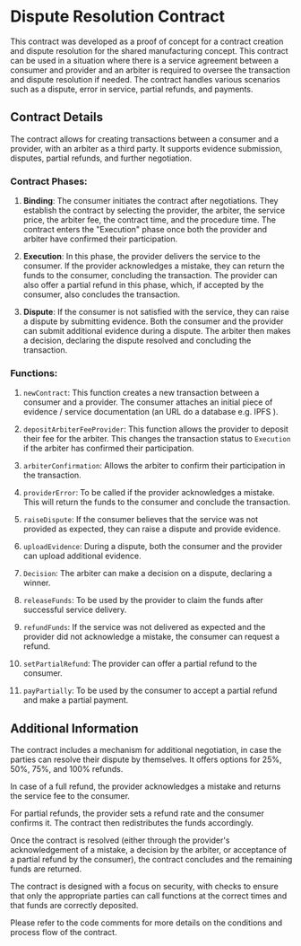 # Dispute Resolution Contract

This contract was developed as a proof of concept for a contract creation and dispute resolution for the shared manufacturing concept. This contract can be used in a situation where there is a service agreement between a consumer and provider and an arbiter is required to oversee the transaction and dispute resolution if needed. The contract handles various scenarios such as a dispute, error in service, partial refunds, and payments. 

## Contract Details

The contract allows for creating transactions between a consumer and a provider, with an arbiter as a third party. It supports evidence submission, disputes, partial refunds, and further negotiation.

### Contract Phases:

1. **Binding**: The consumer initiates the contract after negotiations. They establish the contract by selecting the provider, the arbiter, the service price, the arbiter fee, the contract time, and the procedure time. The contract enters the "Execution" phase once both the provider and arbiter have confirmed their participation.

2. **Execution**: In this phase, the provider delivers the service to the consumer. If the provider acknowledges a mistake, they can return the funds to the consumer, concluding the transaction. The provider can also offer a partial refund in this phase, which, if accepted by the consumer, also concludes the transaction.

3. **Dispute**: If the consumer is not satisfied with the service, they can raise a dispute by submitting evidence. Both the consumer and the provider can submit additional evidence during a dispute. The arbiter then makes a decision, declaring the dispute resolved and concluding the transaction.

### Functions:

1. `newContract`: This function creates a new transaction between a consumer and a provider. The consumer attaches an initial piece of evidence / service documentation (an URL do a database e.g. IPFS ).

2. `depositArbiterFeeProvider`: This function allows the provider to deposit their fee for the arbiter. This changes the transaction status to `Execution` if the arbiter has confirmed their participation.

3. `arbiterConfirmation`: Allows the arbiter to confirm their participation in the transaction.

4. `providerError`: To be called if the provider acknowledges a mistake. This will return the funds to the consumer and conclude the transaction.

5. `raiseDispute`: If the consumer believes that the service was not provided as expected, they can raise a dispute and provide evidence.

6. `uploadEvidence`: During a dispute, both the consumer and the provider can upload additional evidence.

7. `Decision`: The arbiter can make a decision on a dispute, declaring a winner.

8. `releaseFunds`: To be used by the provider to claim the funds after successful service delivery.

9. `refundFunds`: If the service was not delivered as expected and the provider did not acknowledge a mistake, the consumer can request a refund.

10. `setPartialRefund`: The provider can offer a partial refund to the consumer.

11. `payPartially`: To be used by the consumer to accept a partial refund and make a partial payment.

## Additional Information

The contract includes a mechanism for additional negotiation, in case the parties can resolve their dispute by themselves. It offers options for 25%, 50%, 75%, and 100% refunds.

In case of a full refund, the provider acknowledges a mistake and returns the service fee to the consumer.

For partial refunds, the provider sets a refund rate and the consumer confirms it. The contract then redistributes the funds accordingly.

Once the contract is resolved (either through the provider's acknowledgement of a mistake, a decision by the arbiter, or acceptance of a partial refund by the consumer), the contract concludes and the remaining funds are returned.

The contract is designed with a focus on security, with checks to ensure that only the appropriate parties can call functions at the correct times and that funds are correctly deposited.

Please refer to the code comments for more details on the conditions and process flow of the contract.

